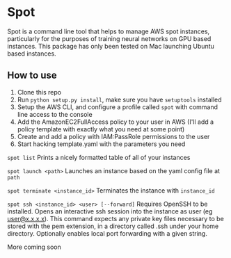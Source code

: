 # Spot
Spot is a command line tool that helps to manage AWS spot instances, particularly for the purposes of training neural networks on GPU based instances. This package has only been tested on Mac launching Ubuntu based instances.

## How to use
1. Clone this repo
2. Run `python setup.py install`, make sure you have `setuptools` installed
3. Setup the AWS CLI, and configure a profile called `spot` with command line access to the console
4. Add the AmazonEC2FullAccess policy to your user in AWS (I'll add a policy template with exactly what you need at some point)
5. Create and add a policy with IAM:PassRole permissions to the user
6. Start hacking template.yaml with the parameters you need

```spot list```
Prints a nicely formatted table of all of your instances

```spot launch <path>```
Launches an instance based on the yaml config file at `path`

```spot terminate <instance_id>```
Terminates the instance with `instance_id`

```spot ssh <instance_id> <user> [--forward]```
Requires OpenSSH to be installed. Opens an interactive ssh session into the instance as user (eg user@x.x.x.x). This command expects any private key files necessary to be stored with the pem extension, in a directory called .ssh under your home directory. Optionally enables local port forwarding with a given string.

More coming soon
